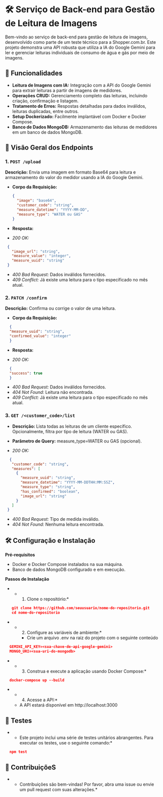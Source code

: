 # 🛠️ Serviço de Back-end para Gestão de Leitura de Imagens

Bem-vindo ao serviço de back-end para gestão de leitura de imagens, desenvolvido como parte de um teste técnico para a Shopper.com.br. Este projeto demonstra uma API robusta que utiliza a IA do Google Gemini para ler e gerenciar leituras individuais de consumo de água e gás por meio de imagens.

## 🚀 Funcionalidades

- **Leitura de Imagens com IA:** Integração com a API do Google Gemini para extrair leituras a partir de imagens de medidores.
- **Operações CRUD:** Gerenciamento completo das leituras, incluindo criação, confirmação e listagem.
- **Tratamento de Erros:** Respostas detalhadas para dados inválidos, leituras duplicadas, entre outros.
- **Setup Dockerizado:** Facilmente implantável com Docker e Docker Compose.
- **Banco de Dados MongoDB:** Armazenamento das leituras de medidores em um banco de dados MongoDB.

## 📂 Visão Geral dos Endpoints

### 1. `POST /upload`

**Descrição:** Envia uma imagem em formato Base64 para leitura e armazenamento do valor do medidor usando a IA do Google Gemini.

- **Corpo da Requisição:**
  ```json
  {
    "image": "base64",
    "customer_code": "string",
    "measure_datetime": "YYYY-MM-DD",
    "measure_type": "WATER ou GAS"
  }

- **Resposta:**
  
- *200 OK:*
 ```json
  {
    "image_url": "string",
    "measure_value": "integer",
    "measure_uuid": "string"
  }
```
- *400 Bad Request:* Dados inválidos fornecidos.
- *409 Conflict:* Já existe uma leitura para o tipo especificado no mês atual.

### 2. `PATCH /confirm`

**Descrição:** Confirma ou corrige o valor de uma leitura.

- **Corpo da Requisição:**
```json
  {
  "measure_uuid": "string",
  "confirmed_value": "integer"
  }
```

- **Resposta:**
  
- *200 OK:*
```json
  {
  "success": true
  }
```
- *400 Bad Request:* Dados inválidos fornecidos.
- *404 Not Found:* Leitura não encontrada.
- *409 Conflict:* Já existe uma leitura para o tipo especificado no mês atual.

### 3. `GET /<customer_code>/list`

- **Descrição:** Lista todas as leituras de um cliente específico. Opcionalmente, filtra por tipo de leitura (WATER ou GAS).
- **Parâmetro de Query:** measure_type=WATER ou GAS (opcional).

- *200 OK:*
 ```json
   {
    "customer_code": "string",
    "measures": [
      {
        "measure_uuid": "string",
        "measure_datetime": "YYYY-MM-DDTHH:MM:SSZ",
        "measure_type": "string",
        "has_confirmed": "boolean",
        "image_url": "string"
      }
    ]
  }
```
- *400 Bad Request:* Tipo de medida inválido.
- *404 Not Found:* Nenhuma leitura encontrada.

## 🛠️ Configuração e Instalação

**Pré-requisitos**

- Docker e Docker Compose instalados na sua máquina.
- Banco de dados MongoDB configurado e em execução.

**Passos de Instalação**

- * 1. Clone o repositório:*
 ```json
    git clone https://github.com/seuusuario/nome-do-repositorio.git
    cd nome-do-repositorio
```
- * 2. Configure as variáveis de ambiente:*
    - Crie um arquivo .env na raiz do projeto com o seguinte conteúdo
 ```json
   GEMINI_API_KEY=<sua-chave-de-api-google-gemini>
   MONGO_URI=<sua-uri-do-mongodb>
```
- * 3. Construa e execute a aplicação usando Docker Compose:*
 ```json
   docker-compose up --build
```
- * 4. Acesse a API:*
  - A API estará disponível em http://localhost:3000

## 🧪 Testes

- * Este projeto inclui uma série de testes unitários abrangentes. Para executar os testes, use o seguinte comando:*
 ```json
   npm test
```

## 🤝 ContribuiçõeS

 - * Contribuições são bem-vindas! Por favor, abra uma issue ou envie um pull request com suas alterações.*

